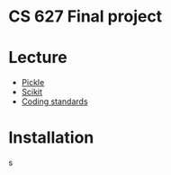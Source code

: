 # CS 627 Final project


# Lecture

- [Pickle](https://docs.python.org/2/library/pickle.html)  
- [Scikit](https://scikit-learn.org/stable/tutorial/basic/tutorial.html)  
- [Coding standards](https://docs.ckan.org/en/2.8/contributing/python.html)

# Installation

s